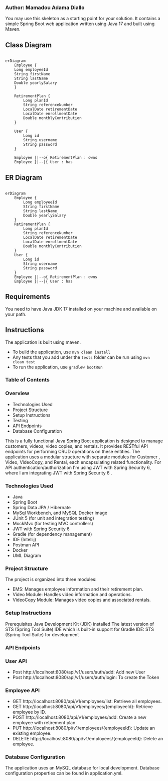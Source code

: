 
### Author: Mamadou Adama Diallo
You may use this skeleton as a starting point for your solution. It contains a simple
Spring Boot web application written using Java 17 and built using Maven.


## Class Diagram
```mermaid

erDiagram
    Employee {
    Long employeeId
    String firstName
    String lastName
    Double yearlySalary
    }

    RetirementPlan {
        Long planId
        String referenceNumber
        LocalDate retirementDate
        LocalDate enrollmentDate
        Double monthlyContribution
    }
    
    User {
        Long id
        String username
        String password
    }
    
    Employee ||--o{ RetirementPlan : owns
    Employee }|--|{ User : has
```

## ER Diagram


```mermaid

erDiagram
    Employee {
        Long employeeId
        String firstName
        String lastName
        Double yearlySalary
    }
    RetirementPlan {
        Long planId
        String referenceNumber
        LocalDate retirementDate
        LocalDate enrollmentDate
        Double monthlyContribution
    }
    User {
        Long id
        String username
        String password
    }
    Employee ||--o{ RetirementPlan : owns
    Employee }|--|{ User : has

```

## Requirements

You need to have Java JDK 17 installed on your machine and available on your path.

## Instructions

The application is built using maven.

- To build the application, use `mvn clean install`
- Any tests that you add under the `tests` folder can be run using `mvn clean test`
- To run the application, use `gradlew bootRun`

### Table of Contents ###
### Overview ###
* Technologies Used
* Project Structure
* Setup Instructions
* Testing
* API Endpoints
* Database Configuration

This is a fully functional Java Spring Boot application is designed to manage customers, videos, video copies, and rentals. It provides RESTful API endpoints for performing CRUD operations on these entities. The application uses a modular structure with separate modules for Customer , Video, VideoCopy, and Rental, each encapsulating related functionality. For API authentication/authorization I'm using JWT with Spring Security 6, where I am integrating JWT with Spring Security 6 .

### Technologies Used ###
* Java
* Spring Boot
* Spring Data JPA / Hibernate
* MySql Workbench, and MySQL Docker image
* JUnit 5 (for unit and integration testing)
* MockMvc (for testing MVC controllers)
* JWT with Spring Security 6
* Gradle (for dependency management)
* IDE  (Intellij)
* Postman API
* Docker
* UML Diagram
### Project Structure ###
The project is organized into three modules:

* EMS: Manages employee information and their retirement plan.
* Video Module: Handles video information and operations.
* VideoCopy Module: Manages video copies and associated rentals.

### Setup Instructions ###
Prerequisites
Java Development Kit (JDK) installed
The latest version of STS (Spring Tool Suite) IDE which is built-in support for Gradle
IDE: STS (Spring Tool Suite) for development

### API Endpoints ###
### User API ###
* Post http://localhost:8080/api/v1/users/auth/add: Add new User 
* Post http://localhost:8080/api/v1/users/auth/login: To create the Token 
### Employee API ###
* GET http://localhost:8080/api/v1/employees/list: Retrieve all employees.
* GET http://localhost:8080/api/v1/employees/{employeeId}: Retrieve employee by ID.
* POST http://localhost:8080/api/v1/employees/add: Create a new employee with retirement plan.
* PUT http://localhost:8080/pi/v1/employees/{employeeId}: Update an existing employee.
* DELETE http://localhost:8080/api/v1/employees/{employeeId}: Delete an employee.

### Database Configuration ###
The application uses an MySQL database for local development. 
Database configuration properties can be found in application.yml.